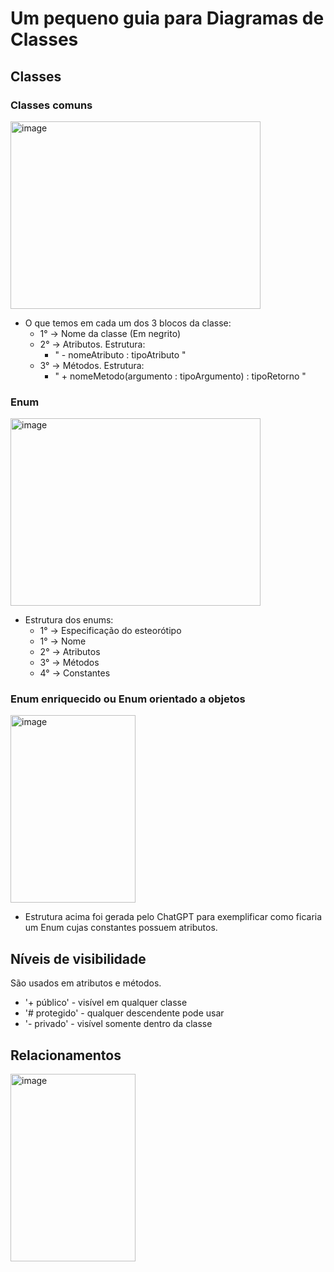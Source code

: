 # Um pequeno guia para Diagramas de Classes

## Classes
### Classes comuns
<img width="400" height="300" alt="image" src="https://github.com/user-attachments/assets/3dd2a03a-bfc0-4f22-9e2a-4b2891efaa21" />

* O que temos em cada um dos 3 blocos da classe:
  - 1° -> Nome da classe (Em negrito)
  - 2° -> Atributos. Estrutura:
    * " - nomeAtributo : tipoAtributo "
  - 3° -> Métodos. Estrutura:
    * " + nomeMetodo(argumento : tipoArgumento) : tipoRetorno "

### Enum
<img width="400" height="300" alt="image" src="https://github.com/user-attachments/assets/1ac047e9-5139-4478-9378-9b7d33149fd3" />

* Estrutura dos enums:
  - 1° -> Especificação do esteorótipo 
  - 1° -> Nome
  - 2° -> Atributos
  - 3° -> Métodos
  - 4° -> Constantes

### Enum enriquecido ou Enum orientado a objetos
<img width="200" height="300" alt="image" src="https://github.com/user-attachments/assets/2a70959a-3596-4be7-a9a0-0a03dfc92239" />

* Estrutura acima foi gerada pelo ChatGPT para exemplificar como ficaria um Enum cujas constantes possuem atributos.

## Níveis de visibilidade
São usados em atributos e métodos.
* '+ público' - visível em qualquer classe
* '# protegido' - qualquer descendente pode usar
* '- privado' - visível somente dentro da classe

## Relacionamentos
<img width="200" height="300" alt="image" src="https://github.com/user-attachments/assets/0f12fab0-ddd1-4eff-b9d4-eb0702d708b7" />
